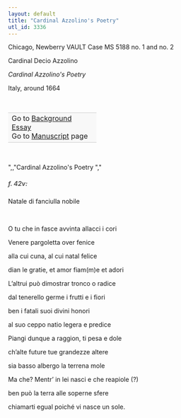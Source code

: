 ```yaml
---
layout: default
title: "Cardinal Azzolino's Poetry"
utl_id: 3336
---
```



Chicago, Newberry VAULT Case MS 5188 no. 1 and no. 2


Cardinal Decio Azzolino


*Cardinal Azzolino's Poetry*


Italy, around 1664


 

<table border="0.5" cellpadding="1" cellspacing="1" style="width: 200px; background-color:#F8F8F8;"><tbody style="border-color:#ccc"><tr style="border-color:#ccc"><td>Go to <a href="https://centerfordigitalhumanities.github.io/Newberry-Italian-paleography/essay/064" target="_blank">Background Essay</a><br />
			Go to <a href="https://centerfordigitalhumanities.github.io/Newberry-Italian-paleography/www/record.html?id=064" target="_blank">Manuscript</a> page</td>
</tr></tbody></table>
 

",,"Cardinal Azzolino's Poetry
","
<h5 style="color:#555;">f. 42v:</h5>

Natale di fanciulla nobile


 


O tu che in fasce avvinta allacci i cori


Venere pargoletta over fenice


alla cui cuna, al cui natal felice


dian le gratie, et amor fiam(m)e et adori


L’altrui può dimostrar tronco o radice


dal tenerello germe i frutti e i fiori


ben i fatali suoi divini honori


al suo ceppo natio legera e predice


Piangi dunque a raggion, ti pesa e dole


ch’alte future tue grandezze altere


sia basso albergo la terrena mole


Ma che? Mentr’ in lei nasci e che reapiole (?)


ben può la terra alle soperne sfere


chiamarti egual poiché vi nasce un sole.

